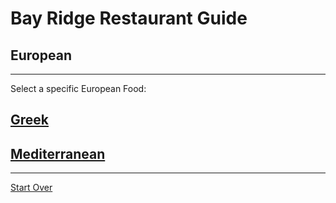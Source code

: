 # Bay Ridge Restaurant Guide
## European
---

Select a specific European Food:

## [Greek](Greek.md)
## [Mediterranean](Mediterranean.md)

---

[Start Over](../home.md)

